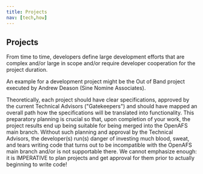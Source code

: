 ```yaml
---
title: Projects
nav: [tech,how]
---
```



## Projects ##

From time to time, developers define large development efforts that are complex and/or large in scope and/or require developer cooperation for the project duration.  

An example for a development project might be the Out of Band project executed by Andrew Deason (Sine Nomine Associates).

Theoretically, each project should have clear specifications, approved by the current Technical Advisors ("Gatekeepers") and should have mapped an overall path how the specifications will be translated into functionality.  This preparatory planning is crucial so that, upon completion of your work, the project results end up being suitable for being merged into the OpenAFS main branch.  Without such planning and approval by the Technical Advisors, the developer(s) run(s) danger of investing much blood, sweat, and tears writing code that turns out to be incompatible with the OpenAFS main branch and/or is not supportable there.  We cannot emphasize enough: it is IMPERATIVE to plan projects and get approval for them prior to actually beginning to write code! 
